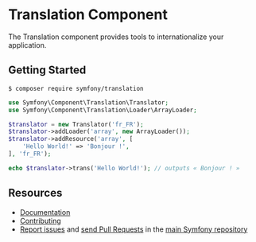 Translation Component
=====================

The Translation component provides tools to internationalize your application.

Getting Started
---------------

```
$ composer require symfony/translation
```

```php
use Symfony\Component\Translation\Translator;
use Symfony\Component\Translation\Loader\ArrayLoader;

$translator = new Translator('fr_FR');
$translator->addLoader('array', new ArrayLoader());
$translator->addResource('array', [
    'Hello World!' => 'Bonjour !',
], 'fr_FR');

echo $translator->trans('Hello World!'); // outputs « Bonjour ! »
```

Resources
---------

  * [Documentation](https://symfony.com/doc/current/translation.html)
  * [Contributing](https://symfony.com/doc/current/contributing/index.html)
  * [Report issues](https://github.com/symfony/symfony/issues) and
    [send Pull Requests](https://github.com/symfony/symfony/pulls)
    in the [main Symfony repository](https://github.com/symfony/symfony)
